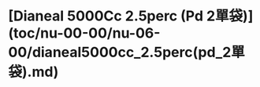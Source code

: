 # \[Dianeal 5000Cc 2.5perc \(Pd 2單袋\)\]\(toc/nu-00-00/nu-06-00/dianeal5000cc\_2.5perc\(pd\_2單袋\).md\)

